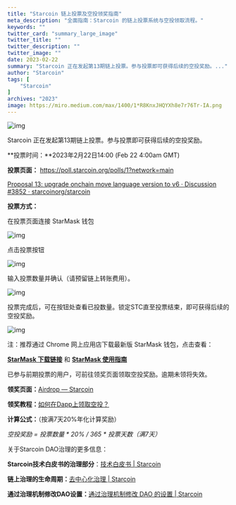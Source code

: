 ```yaml
---
title: "Starcoin 链上投票及空投领奖指南"
meta_description: "全面指南：Starcoin 的链上投票系统与空投领取流程。"
keywords: ""
twitter_card: "summary_large_image"
twitter_title: ""
twitter_description: ""
twitter_image: ""
date: 2023-02-22
summary: "Starcoin 正在发起第13期链上投票。参与投票即可获得后续的空投奖励。..."
author: "Starcoin"
tags: [
    "Starcoin"
]
archives: "2023"
image: https://miro.medium.com/max/1400/1*R8KnxJHQYXh8e7r76Tr-IA.png
---
```


![img](https://miro.medium.com/max/1400/1*R8KnxJHQYXh8e7r76Tr-IA.png)

Starcoin 正在发起第13期链上投票。参与投票即可获得后续的空投奖励。

**投票时间：**2023年2月22日14:00 (Feb 22 4:00am GMT)

**投票页面：**
https://poll.starcoin.org/polls/1?network=main

[Proposal 13: upgrade onchain move language version to v6 · Discussion #3852 · starcoinorg/starcoin](https://github.com/starcoinorg/starcoin/discussions/3852#discussioncomment-5059485)

**投票方式：**

在投票页面连接 StarMask 钱包

![img](https://miro.medium.com/max/1400/1*TZZm6ok8465M1G6pcsG2wg.png)

点击投票按钮

![img](https://miro.medium.com/max/1400/1*BzTVt14LDBKOQPu3I5vMNQ.png)

输入投票数量并确认（请预留链上转账费用）。

![img](https://miro.medium.com/max/1400/1*YYugR0-9EywF_tyN5GFFBA.png)

投票完成后，可在按钮处查看已投数量。锁定STC直至投票结束，即可获得后续的空投奖励。

![img](https://miro.medium.com/max/1400/1*BgGNQRec4nYra3gspoRctA.png)

注：推荐通过 Chrome 网上应用店下载最新版 StarMask 钱包，点击查看：

[**StarMask 下载链接**](https://chrome.google.com/webstore/detail/starmask/mfhbebgoclkghebffdldpobeajmbecfk/related?hl=zh-CN) 和 [**StarMask 使用指南**](https://www.youtube.com/watch?v=vNPuM7A714c)

已参与前期投票的用户，可前往领奖页面领取空投奖励。逾期未领将失效。

**领奖页面：**[Airdrop — Starcoin](https://airdrop.starcoin.org/)

**领奖教程：**[如何在Dapp上领取空投？](https://b.xiumi.us/board/v5/5dGxs/308620481)

**计算公式：**（按满7天20%年化计算奖励）

*空投奖励 = 投票数量 \* 20% / 365 \* 投票天数（满7天）*

关于Starcoin DAO治理的更多信息：

**Starcoin技术白皮书的治理部分**：[技术白皮书 | Starcoin](https://starcoin.org/zh/overview/technology_whitepaper/)

**链上治理的生命周期：**[去中心化治理 | Starcoin](https://starcoin.org/zh/developer/key_concepts/dao_governance/)

**通过治理机制修改DAO设置：**[通过治理机制修改 DAO 的设置 | Starcoin](https://starcoin.org/zh/developer/cli/modify_dao_config/)